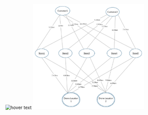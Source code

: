

<p align="center">
  <img src="your_relative_path_here" width="350" title="hover text">
  <img src="https://github.com/saifalgiri/DronesDelivery/blob/master/DronesDelivery/Images/customer1.png" width="350" alt="accessibility text">
</p>
